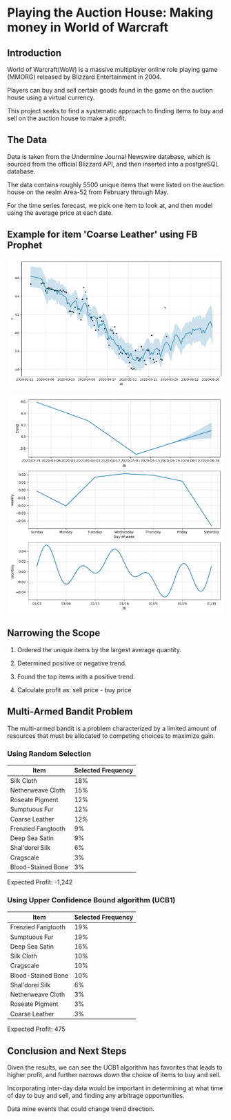 # Playing the Auction House: Making money in World of Warcraft

## Introduction
World of Warcraft(WoW) is a massive multiplayer online role playing game (MMORG) released by Blizzard Entertainment in 2004.

Players can buy and sell certain goods found in the game on the auction house using a virtual currency.

This project seeks to find a systematic approach to finding items to buy and sell on the auction house to make a profit.


## The Data
Data is taken from the Undermine Journal Newswire database, which is sourced from the official Blizzard API, and then inserted into a postgreSQL database.

The data contains roughly 5500 unique items that were listed on the auction house on the realm Area-52 from February through May.

For the time series forecast, we pick one item to look at, and then model using the average price at each date.


## Example for item 'Coarse Leather' using FB Prophet

![Forecast](img/cl_trend.png)

![Components](img/cl_components.png)

## Narrowing the Scope

1. Ordered the unique items by the largest average quantity.

2. Determined positive or negative trend. 

3. Found the top items with a positive trend.

4. Calculate profit as: sell price - buy price 

## Multi-Armed Bandit Problem

The multi-armed bandit is a problem characterized by a limited amount of resources that must be allocated to competing choices to maximize gain.

### Using Random Selection

| Item               | Selected Frequency |
|--------------------|--------------------|
| Silk Cloth         | 18%                |
| Netherweave Cloth  | 15%                |
| Roseate Pigment    | 12%                |
| Sumptuous Fur      | 12%                |
| Coarse Leather     | 12%                |
| Frenzied Fangtooth | 9%                 |
| Deep Sea Satin     | 9%                 |
| Shal'dorei Silk    | 6%                 |
| Cragscale          | 3%                 |
| Blood-Stained Bone | 3%                 |

Expected Profit: -1,242

### Using Upper Confidence Bound algorithm (UCB1)

| Item               | Selected Frequency |
|--------------------|--------------------|
| Frenzied Fangtooth | 19%                |
| Sumptuous Fur      | 19%                |
| Deep Sea Satin     | 16%                |
| Silk Cloth         | 10%                |
| Cragscale          | 10%                |
| Blood-Stained Bone | 10%                |
| Shal'dorei Silk    | 6%                 |
| Netherweave Cloth  | 3%                 |
| Roseate Pigment    | 3%                 |
| Coarse Leather     | 3%                 |

Expected Profit: 475

## Conclusion and Next Steps

Given the results, we can see the UCB1 algorithm has favorites that leads to higher profit, and further narrows down the choice of items to buy and sell.

Incorporating inter-day data would be important in determining at what time of day to buy and sell, and finding any arbitrage opportunities. 

Data mine events that could change trend direction.
